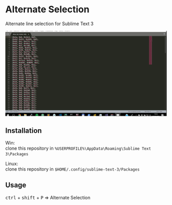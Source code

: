 

# Alternate Selection

Alternate line selection for Sublime Text 3  

![screenshot](images/image.gif)

## Installation

Win:   
clone this repository in `%USERPROFILE%\AppData\Roaming\Sublime Text 3\Packages`

Linux:   
clone this repository in `$HOME/.config/sublime-text-3/Packages`

## Usage

<kbd>ctrl</kbd> + <kbd>shift</kbd> + <kbd>P</kbd> => Alternate Selection  
